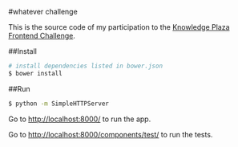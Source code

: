 #whatever challenge

This is the source code of my participation to the [Knowledge Plaza Frontend Challenge](https://github.com/whatever-company/challenge/).

##Install

```sh
# install dependencies listed in bower.json
$ bower install
```

##Run

```sh
$ python -m SimpleHTTPServer
```

Go to [http://localhost:8000/](http://localhost:8000/) to run the app.

Go to [http://localhost:8000/components/test/](http://localhost:8000/components/test/) to run the tests.


